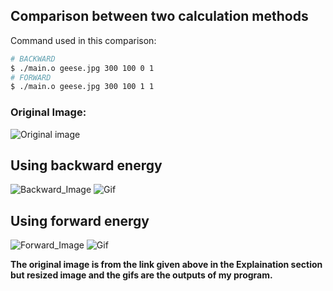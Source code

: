 ## Comparison between two calculation methods
Command used in this comparison:
```bash
# BACKWARD
$ ./main.o geese.jpg 300 100 0 1
# FORWARD
$ ./main.o geese.jpg 300 100 1 1
```
### Original Image:
![Original image](https://drive.google.com/uc?id=1lAryTTbygeFwmiwnSbe-CZR8hBgIZq4K&export=download)

## Using backward energy
![Backward_Image](https://drive.google.com/uc?id=1GMxwQKUiYhQ8GswoBGakljOCwS1OeAAB&export=download)
![Gif](https://drive.google.com/uc?id=1LXIR1zWSb_PvPcz04VM76owynwO8G3eC&export=download)

## Using forward energy
![Forward_Image](https://drive.google.com/uc?id=1-TeRC6zwukyPQfoaRwH1TSxYEMeoLhtF&export=download)
![Gif](https://drive.google.com/uc?id=1BOZDMDtXYX4g-eT2nU3KjV52OwZg044B&export=download)

**The original image is from the link given above in the Explaination section but resized image and the gifs are the outputs of my program.**

